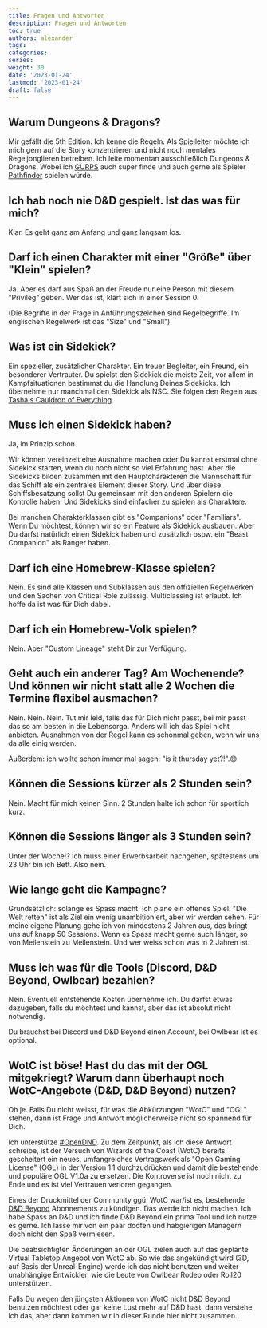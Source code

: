 ```yaml
---
title: Fragen und Antworten
description: Fragen und Antworten
toc: true
authors: alexander
tags:
categories:
series:
weight: 30
date: '2023-01-24'
lastmod: '2023-01-24'
draft: false
---
```



## Warum Dungeons & Dragons?

Mir gefällt die 5th Edition. Ich kenne die Regeln. Als Spielleiter möchte ich mich gern auf die Story konzentrieren und nicht noch mentales Regeljonglieren betreiben. Ich leite momentan ausschließlich Dungeons & Dragons. Wobei ich [GURPS](http://www.sjgames.com/gurps/) auch super finde und auch gerne als Spieler [Pathfinder](https://paizo.com/pathfinder) spielen würde.

## Ich hab noch nie D&D gespielt. Ist das was für mich?

Klar. Es geht ganz am Anfang und ganz langsam los.

## Darf ich einen Charakter mit einer "Größe" über "Klein" spielen?

Ja. Aber es darf aus Spaß an der Freude nur eine Person mit diesem "Privileg" geben. Wer das ist, klärt sich in einer Session 0.

(Die Begriffe in der Frage in Anführungszeichen sind Regelbegriffe. Im englischen Regelwerk ist das "Size" und "Small")

## Was ist ein Sidekick?

Ein spezieller, zusätzlicher Charakter. Ein treuer Begleiter, ein Freund, ein besonderer Vertrauter. Du spielst den Sidekick die meiste Zeit, vor allem in Kampfsituationen bestimmst du die Handlung Deines Sidekicks. Ich übernehme nur manchmal den Sidekick als NSC. Sie folgen den Regeln aus [Tasha's Cauldron of Everything](https://www.dndbeyond.com/sources/tcoe/dungeon-masters-tools#Sidekicks).

## Muss ich einen Sidekick haben?

Ja, im Prinzip schon. 

Wir können vereinzelt eine Ausnahme machen oder Du kannst erstmal ohne Sidekick starten, wenn du noch nicht so viel Erfahrung hast. Aber die Sidekicks bilden zusammen mit den Hauptcharakteren die Mannschaft für das Schiff als ein zentrales Element dieser Story. Und über diese Schiffsbesatzung sollst Du gemeinsam mit den anderen Spielern die Kontrolle haben. Und Sidekicks sind einfacher zu spielen als Charaktere.

Bei manchen Charakterklassen gibt es "Companions" oder "Familiars". Wenn Du möchtest, können wir so ein Feature als Sidekick ausbauen. Aber Du darfst natürlich einen Sidekick haben und zusätzlich bspw. ein "Beast Companion" als Ranger haben.

## Darf ich eine Homebrew-Klasse spielen?

Nein. Es sind alle Klassen und Subklassen aus den offiziellen Regelwerken und den Sachen von Critical Role zulässig. Multiclassing ist erlaubt. Ich hoffe da ist was für Dich dabei.

## Darf ich ein Homebrew-Volk spielen?

Nein. Aber "Custom Lineage" steht Dir zur Verfügung.

## Geht auch ein anderer Tag? Am Wochenende? Und können wir nicht statt alle 2 Wochen die Termine flexibel ausmachen?

Nein. Nein. Nein. Tut mir leid, falls das für Dich nicht passt, bei mir passt das so am besten in die Lebensorga. Anders will ich das Spiel nicht anbieten. Ausnahmen von der Regel kann es schonmal geben, wenn wir uns da alle einig werden.

Außerdem: ich wollte schon immer mal sagen: "is it thursday yet?!".😊

## Können die Sessions kürzer als 2 Stunden sein?

Nein. Macht für mich keinen Sinn. 2 Stunden halte ich schon für sportlich kurz.

## Können die Sessions länger als 3 Stunden sein?

Unter der Woche!? Ich muss einer Erwerbsarbeit nachgehen, spätestens um 23 Uhr bin ich Bett. Also nein.

## Wie lange geht die Kampagne?

Grundsätzlich: solange es Spass macht. Ich plane ein offenes Spiel. "Die Welt retten" ist als Ziel ein wenig unambitioniert, aber wir werden sehen. Für meine eigene Planung gehe ich von mindestens 2 Jahren aus, das bringt uns auf knapp 50 Sessions. Wenn es Spass macht gerne auch länger, so von Meilenstein zu Meilenstein. Und wer weiss schon was in 2 Jahren ist.

## Muss ich was für die Tools (Discord, D&D Beyond, Owlbear) bezahlen?

Nein. Eventuell entstehende Kosten übernehme ich. Du darfst etwas dazugeben, falls du möchtest und kannst, aber das ist absolut nicht notwendig.

Du brauchst bei Discord und D&D Beyond einen Account, bei Owlbear ist es optional.

## WotC ist böse! Hast du das mit der OGL mitgekriegt? Warum dann überhaupt noch WotC-Angebote (D&D, D&D Beyond) nutzen?

Oh je. Falls Du nicht weisst, für was die Abkürzungen "WotC" und "OGL" stehen, dann ist Frage und Antwort möglicherweise nicht so spannend für Dich.

Ich unterstütze [#OpenDND](https://www.opendnd.games/). Zu dem Zeitpunkt, als ich diese Antwort schreibe, ist der Versuch von Wizards of the Coast (WotC) bereits gescheitert ein neues, umfangreiches Vertragswerk als "Open Gaming License" (OGL) in der Version 1.1 durchzudrücken und damit die bestehende und populäre OGL V1.0a zu ersetzen. Die Kontroverse ist noch nicht zu Ende und es ist viel Vertrauen verloren gegangen. 

Eines der Druckmittel der Community ggü. WotC war/ist es, bestehende [D&D Beyond](https://www.dndbeyond.com/) Abonnements zu kündigen. Das werde ich nicht machen. Ich habe Spass an D&D und ich finde D&D Beyond ein prima Tool und ich nutze es gerne. Ich lasse mir von ein paar doofen und habgierigen Managern doch nicht den Spaß vermiesen.

Die beabsichtigten Änderungen an der OGL zielen auch auf das geplante Virtual Tabletop Angebot von WotC ab. So wie das angekündigt wird (3D, auf Basis der Unreal-Engine) werde ich das nicht benutzen und weiter unabhängige Entwickler, wie die Leute von Owlbear Rodeo oder Roll20 unterstützen.

Falls Du wegen den jüngsten Aktionen von WotC nicht D&D Beyond benutzen möchtest oder gar keine Lust mehr auf D&D hast, dann verstehe ich das, aber dann kommen wir in dieser Runde hier nicht zusammen.

